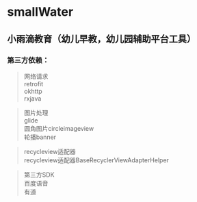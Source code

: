 # smallWater

## 小雨滴教育（幼儿早教，幼儿园辅助平台工具）

### 第三方依赖：

>网络请求<Br>
retrofit<Br>
       okhttp<Br>
      rxjava<Br>
    
>图片处理<Br>
  glide<Br>
   圆角图片circleimageview<Br>
   轮播banner<Br>
    
>recycleview适配器<Br>
    recycleview适配器BaseRecyclerViewAdapterHelper<Br>
    
>第三方SDK<Br>
    百度语音<Br>
    有道<Br>
    
